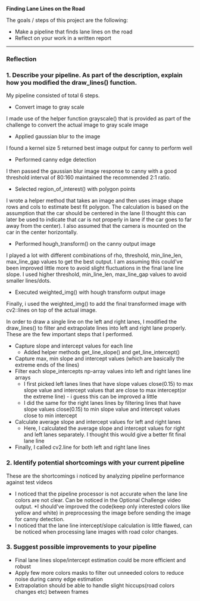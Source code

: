 **Finding Lane Lines on the Road**

The goals / steps of this project are the following:
* Make a pipeline that finds lane lines on the road
* Reflect on your work in a written report

---

### Reflection

### 1. Describe your pipeline. As part of the description, explain how you modified the draw_lines() function.

My pipeline consisted of total 6 steps.

* Convert image to gray scale

I made use of the helper function grayscale() that is provided as part of the challenge to convert the actual image to gray scale image

* Applied gaussian blur to the image

I found a kernel size 5 returned best image output for canny to perform well

* Performed canny edge detection

I then passed the gaussian blur image response to canny with a good threshold interval of 80:160 maintained the recommended 2:1 ratio.

* Selected region_of_interest() with polygon points

I wrote a helper method that takes an image and then uses image shape rows and cols to estimate best fit polygon. The calculation is based on the assumption that the car should be centered in the lane (I thought this can later be used to indicate that car is not properly in lane if the car goes to far away from the center). I also assumed that the camera is mounted on the car in the center horizontally.

* Performed hough_transform() on the canny output image

I played a lot with different combinations of rho, threshold, min_line_len, max_line_gap values to get the best output. I am assuming this could've been improved little more to avoid slight fluctuations in the final lane line slope. I used higher threshold, min_line_len, max_line_gap values to avoid smaller lines/dots.

* Executed weighted_img() with hough transform output image

Finally, i used the weighted_img() to add the final transformed image with cv2::lines on top of the actual image.

In order to draw a single line on the left and right lanes, I modified the draw_lines() to filter and extrapolate lines into left and right lane properly. These are the few important steps that I performed.

* Capture slope and intercept values for each line
    * Added helper methods get_line_slope() and get_line_intercept()
* Capture max, min slope and intercept values (which are basically the extreme ends of the lines)
* Filter each slope_intercepts np-array values into left and right lanes line arrays
    * I first picked left lanes lines that have slope values close(0.15) to max slope value and intercept values that are close to max intercept(or the extreme line)  - i guess this can be improved a little
    * I did the same for the right lanes lines by filtering lines that have slope values close(0.15) to min slope value and intercept values close to min intercept
* Calculate average slope and intercept values for left and right lanes
    * Here, I calculated the average slope and intercept values for right and left lanes separately. I thought this would give a better fit final lane line
* Finally, I called cv2.line for both left and right lane lines

### 2. Identify potential shortcomings with your current pipeline


These are the shortcomings i noticed by analyzing pipeline performance against test videos

* I noticed that the pipeline processor is not accurate when the lane line colors are not clear. Can be noticed in the Optional Challenge video output.
    *I should've improved the code(keep only interested colors like yellow and white) in preprocessing the image before sending the image for canny detection.
* I noticed that the lane line intercept/slope calculation is little flawed, can be noticed when processing lane images with road color changes.


### 3. Suggest possible improvements to your pipeline

* Final lane lines slope/intercept estimation could be more efficient and robust
* Apply few more colors masks to filter out unneeded colors to reduce noise during canny edge estimation
* Extrapolation should be able to handle slight hiccups(road colors changes etc) between frames
